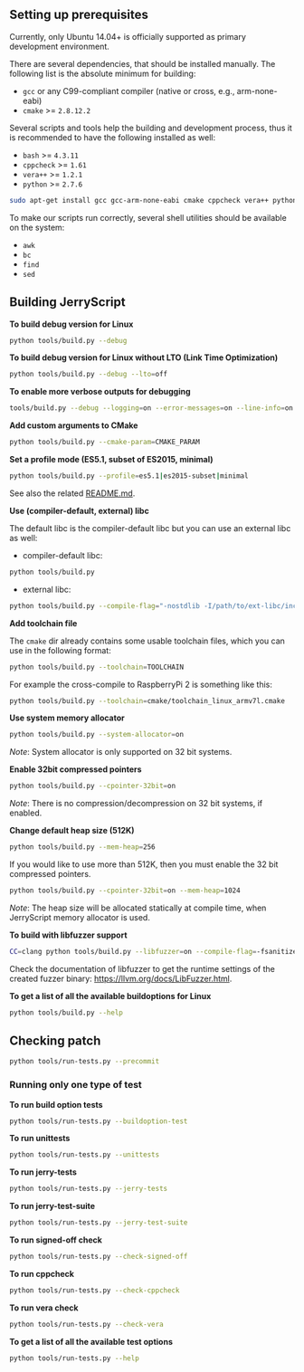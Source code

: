 ## Setting up prerequisites

Currently, only Ubuntu 14.04+ is officially supported as primary development environment.

There are several dependencies, that should be installed manually. The following list is the absolute minimum for building:

- `gcc` or any C99-compliant compiler (native or cross, e.g., arm-none-eabi)
- `cmake` >= `2.8.12.2`

Several scripts and tools help the building and development process, thus it is recommended to have the following installed as well:

- `bash` >= `4.3.11`
- `cppcheck` >= `1.61`
- `vera++` >= `1.2.1`
- `python` >= `2.7.6`

```bash
sudo apt-get install gcc gcc-arm-none-eabi cmake cppcheck vera++ python
```

To make our scripts run correctly, several shell utilities should be available on the system:

- `awk`
- `bc`
- `find`
- `sed`

## Building JerryScript

**To build debug version for Linux**

```bash
python tools/build.py --debug
```

**To build debug version for Linux without LTO (Link Time Optimization)**

```bash
python tools/build.py --debug --lto=off
```

**To enable more verbose outputs for debugging**

```bash
tools/build.py --debug --logging=on --error-messages=on --line-info=on
```

**Add custom arguments to CMake**

```bash
python tools/build.py --cmake-param=CMAKE_PARAM
```

**Set a profile mode (ES5.1, subset of ES2015, minimal)**

```bash
python tools/build.py --profile=es5.1|es2015-subset|minimal
```

See also the related [README.md](https://github.com/jerryscript-project/jerryscript/blob/master/jerry-core/profiles/README.md).

**Use (compiler-default, external) libc**

The default libc is the compiler-default libc but you can use an external libc as well:

- compiler-default libc:

```bash
python tools/build.py
```

- external libc:

```bash
python tools/build.py --compile-flag="-nostdlib -I/path/to/ext-libc/include" --link-lib="ext-c"
```

**Add toolchain file**

The ```cmake``` dir already contains some usable toolchain files, which you can use in the following format:

```bash
python tools/build.py --toolchain=TOOLCHAIN
```

For example the cross-compile to RaspberryPi 2 is something like this:

```bash
python tools/build.py --toolchain=cmake/toolchain_linux_armv7l.cmake
```

**Use system memory allocator**

```bash
python tools/build.py --system-allocator=on
```

*Note*: System allocator is only supported on 32 bit systems.

**Enable 32bit compressed pointers**

```bash
python tools/build.py --cpointer-32bit=on
```

*Note*: There is no compression/decompression on 32 bit systems, if enabled.

**Change default heap size (512K)**

```bash
python tools/build.py --mem-heap=256
```

If you would like to use more than 512K, then you must enable the 32 bit compressed pointers.

```bash
python tools/build.py --cpointer-32bit=on --mem-heap=1024
```

*Note*: The heap size will be allocated statically at compile time, when JerryScript memory
allocator is used.

**To build with libfuzzer support**

```bash
CC=clang python tools/build.py --libfuzzer=on --compile-flag=-fsanitize=address --lto=off
```

Check the documentation of libfuzzer to get the runtime settings of the created fuzzer
binary: https://llvm.org/docs/LibFuzzer.html.

**To get a list of all the available buildoptions for Linux**

```bash
python tools/build.py --help
```

## Checking patch

```bash
python tools/run-tests.py --precommit
```

### Running only one type of test

**To run build option tests**

```bash
python tools/run-tests.py --buildoption-test
```

**To run unittests**

```bash
python tools/run-tests.py --unittests
```

**To run jerry-tests**

```bash
python tools/run-tests.py --jerry-tests
```

**To run jerry-test-suite**

```bash
python tools/run-tests.py --jerry-test-suite
```

**To run signed-off check**

```bash
python tools/run-tests.py --check-signed-off
```

**To run cppcheck**

```bash
python tools/run-tests.py --check-cppcheck
```

**To run vera check**

```bash
python tools/run-tests.py --check-vera
```

**To get a list of all the available test options**

```bash
python tools/run-tests.py --help
```
